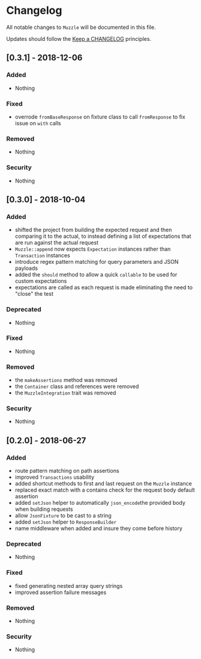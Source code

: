 # Changelog

All notable changes to `Muzzle` will be documented in this file.

Updates should follow the [Keep a CHANGELOG](http://keepachangelog.com/) principles.

## [0.3.1] - 2018-12-06

### Added
- Nothing

### Fixed
- overrode `fromBaseResponse` on fixture class to call `fromResponse` to fix issue on `with` calls

### Removed
- Nothing

### Security
- Nothing

## [0.3.0] - 2018-10-04

### Added
- shifted the project from building the expected request and then comparing it to the actual, to instead defining a list of expectations that are run against the actual request
- `Muzzle::append` now expects `Expectation` instances rather than `Transaction` instances 
- introduce regex pattern matching for query parameters and JSON payloads
- added the `should` method to allow a quick `callable` to be used for custom expectations
- expectations are called as each request is made eliminating the need to "close" the test

### Deprecated
- Nothing

### Fixed
- Nothing

### Removed
- the `makeAssertions` method was removed
- the `Container` class and references were removed
- the `MuzzleIntegration` trait was removed

### Security
- Nothing

## [0.2.0] - 2018-06-27

### Added
- route pattern matching on path assertions
- improved `Transactions` usability
- added shortcut methods to first and last request on the `Muzzle` instance
- replaced exact match with a contains check for the request body default assertion
- added `setJson` helper to automatically `json_encode`the provided body when building requests
- allow `JsonFixture` to be cast to a string
- added `setJson` helper to `ResponseBuilder`
- name middleware when added and insure they come before history

### Deprecated
- Nothing

### Fixed
- fixed generating nested array query strings
- improved assertion failure messages

### Removed
- Nothing

### Security
- Nothing

